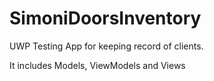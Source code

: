 # SimoniDoorsInventory
UWP Testing App for keeping record of clients.

It includes Models, ViewModels and Views

